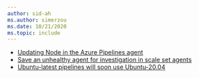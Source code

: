 ```yaml
---
author: sid-ah
ms.author: simerzou
ms.date: 10/21/2020
ms.topic: include
---
```

    
- [Updating Node in the Azure Pipelines agent](#updating-node-in-the-azure-pipelines-agent)
- [Save an unhealthy agent for investigation in scale set agents](#save-an-unhealthy-agent-for-investigation-in-scale-set-agents)
- [Ubuntu-latest pipelines will soon use Ubuntu-20.04](#ubuntu-latest-pipelines-will-soon-use-ubuntu-2004)
